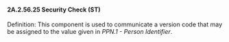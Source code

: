 #### 2A.2.56.25 Security Check (ST)

Definition: This component is used to communicate a version code that may be assigned to the value given in _PPN.1 - Person Identifier_.
